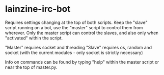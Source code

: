 # lainzine-irc-bot
Requires settings changing at the top of both scripts.
Keep the "slave" script running on a bot, use the "master" script to control them from wherever.
Only the master script can control the slaves, and also only when "activated" within the script.

"Master" requires socket and threading
"Slave" requires os, random and socket (with the current modules - only socket is strictly necessary)

Info on commands can be found by typing "help" within the master script or near the top of master.py.
